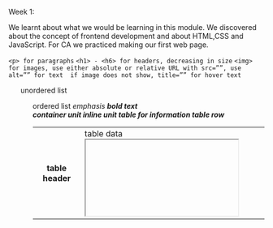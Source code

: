   Week 1:

We learnt about what we would be learning in this module. We discovered about the concept of frontend development and about HTML,CSS and JavaScript. For CA we practiced making our first web page.

`<p> for paragraphs`
`<h1> - <h6> for headers, decreasing in size`
`<img> for images, use either absolute or relative URL with src=””, use alt=”” for text  if image does not show, title=”” for hover text`
<ul> unordered list
<ol> ordered list
<em> emphasis
<strong> bold text
<div> container unit
<span> inline unit
<table> table for information
<tr> table row
<th> table header
<td> table data
<iframe> inline frame


Week 2:

We learnt about the process of developing websites. We learnt tools such as inspect and what roles HTML and CSS plays in websites. Google fonts is place to import fonts.

<header> use for stuff at the top of the page
<article>  for news content,blog posts or articles
<nav> for menu links
<aside> for content indirectly related to main content
{colour} change colour
{font-family} change font
{font-style} specifies font style eg italics
{font-weight} specifies thickness of font
#id use to select 1 specific tag
.class use to select 1 group
Link unvisited link
Visited visited link
Hover moused over link
Active current link
Focus focused link

Week 3: 
We learnt about forms. You can use specificity,  grouping and inheritance to select certain tags in css.ID and Class selectors can also be used . Z-index is also able to be used for depth of elements. Flexboxes also help make websites compatible for mobile. Wireframes are used to define the blueprint of a website
Relative moves elements around relative
Absolute offset is relative to the entire browser window
Fixed like absolute but doesn’t scroll with page

<input> obtain input from user
text get text input
date get date input
color get color input
file get file input
checkbox  checkbox input
radio mcq input
<form> section to get user input
<label> used to place captions on <input>
required forces user to enter input
{background} add background
{border} add border
!important specifies importance
@media screen and (min-width:) for screens of minimum width

Week 4
Learnt how to make responsive images. Talked about Github and linking to VScode.

{max-width} specifies max width image can scale to

Week 5 
Learnt JavaScript

Week 6
Recapped on JavaScript
Console.log log into console
Let specifies variable
.length to find length of string
.toUpperCase() to make to upper case
toLowerCase() to make to lower case
`${}` for template literals
=== same value and same type
!== different value and different tyoe
== same value 
!= different value
> greater than
< smaller than
>= greater or equals to
<= smaller or equals to
&& and
|| or
! not
for (let i = 0; i < 10; i++) {} for loop
while (i < 10) {} while loop
pop() remove last element of array
push() add element to array
shift() removes first element of array
unshift() adds new element to array
splice() adds or removes element(s) depending on arguments
sort() sort array
IndexOf() finds index of element in array
Length() finds length of array
Undefined means false set by JS
Null means nothing set by you

Week 7
Learnt how to use Dom.
getElementById(); 
Uses the value of an element's id attribute

querySelector();
Uses a CSS selector, and returns the first
matching element. Classes or Ids can be
used


getElementsByClassName();
Selects all elements that have a specific
value for their class attribute

getElementsByTagName();
Selects all elements that have the specified
tag name

querySelectorAll()
Uses a CSS selector to select all matching
elements
parentNode
Selects the parent of the current node
previousSibling/nextSibling
Selects the previous or next sibling from the
DOM tree
firstChild/lastChild
Selects the first or last child of the current
Element
getElementById('id'); get an element by its id

querySelector('css selector'); get element by unique id

getElementsByClassName('class'); get elements by class name

getElementsByTagName('tagName'); get elements by tag name

querySelectorAll('css selector'); select one or more elements using query

<element>.textContent; gets content of element markup not allowed

<element>.innerHTML; get contents of element markup allowed

Week 8

Learnt how to use JQuery which simplifies several things like accessing elements. Also learnt about API and AJAX and JSON

$() get elements by class/id/tag
$(document).ready(); do something when document is ready

.data() get value stored in data in CSS

.Clone() makes copy of selected element

.hasClass() check if element has class

Week 9
Learnt how to use Bootstrap

Week 12

Understand JSON and how to use RestDB to store information

Week 13

Learnt about common mistakes when making websites

Week 14
Learnt about benefits and how to use Lottie animations */
